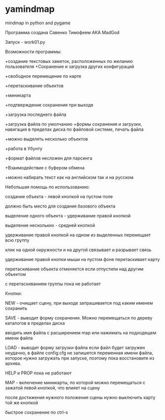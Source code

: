 yamindmap
=========

mindmap in python and pygame



Программа создана Савенко Тимофеем АКА MadGod


Запуск - work01.py







Возможности программы:

+создание текстовых заметок, расположенных по желанию пользователя
+Сохранение и загрузка других конфигураций

+свободное перемещение по карте

+перетаскивание объектов 

+миникарта

+подтверждение сохранения при выходе

+загрузка последнего файла

+загрузка файла по умолчанию
+формы сохранения и загрузки, навигация в пределах диска по файловой системе, печать файла

+можно выделять несколько объектов

+работа в Убунту

+формат файлов несложен для парсинга

+Взаимодействие с буфером обмена

+можно набирать текст как на английском так и на русском




Небольшая помощь по использованию:

создание объекта - левой кнопкой на пустом поле

должно быть место для создания базового объекта

выделение одного объекта -  удерживание правой кнопкой

выделение нескольких - средней кнопкой

удерживание правой кнопкой на одном из выделенных перемещает всю группу

клик на одной окружности и на другой связывает и разрывает связь

удерживание правой кнопки мыши на пустом фоне перетаскивает карту

перетаскивание объекта отменяется если отпустили над другим объектом

с перетаскиванием группы пока не работает


Кнопки:

NEW - очищает сцену, при выходе запрашивается под каким именем сохранить

SAVE - выводит форму сохранения. 
Можно перемещаться по дереву каталогов в пределах диска

вводить имя файла с расширением map или нажимать на подходящем имени файла

LOAD - выводит форму загрузки файла
если файл будет загружен неудачно, в файле config.cfg не запишется переменная имени файла, которое нужно загружать при запуске, поэтому пока восстановите из архива.

HELP и PROP пока не работают

MAP - включение миникарты, по которой можно перемещаться с зажатой левой кнопкой, что влияет на сцену

после достижения нужного положения сцены нужно выключить карту той же кнопкой



быстрое сохранение по ctrl-s




